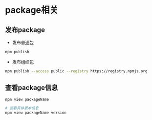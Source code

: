 # package相关

## 发布package

- 发布普通包

```sh
npm publish
```

- 发布组织包

```sh
npm publish --access public --registry https://registry.npmjs.org
```

## 查看package信息

```sh
npm view packageName

# 查看具体版本信息
npm view packageName version
```
